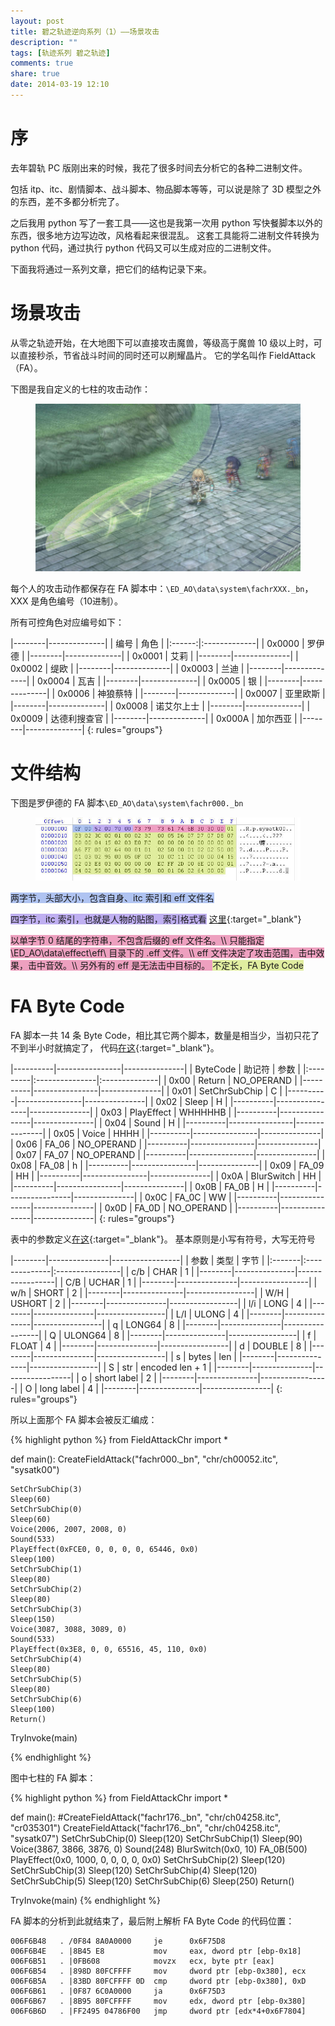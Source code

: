 ```yaml
---
layout: post
title: 碧之轨迹逆向系列（1）——场景攻击
description: ""
tags: [轨迹系列 碧之轨迹]
comments: true
share: true
date: 2014-03-19 12:10
---
```


# 序

去年碧轨 PC 版刚出来的时候，我花了很多时间去分析它的各种二进制文件。

包括 itp、itc、剧情脚本、战斗脚本、物品脚本等等，可以说是除了 3D 模型之外的东西，差不多都分析完了。

之后我用 python 写了一套工具——这也是我第一次用 python 写快餐脚本以外的东西，很多地方边写边改，风格看起来很混乱。
这套工具能将二进制文件转换为 python 代码，通过执行 python 代码又可以生成对应的二进制文件。

下面我将通过一系列文章，把它们的结构记录下来。

# 场景攻击

从零之轨迹开始，在大地图下可以直接攻击魔兽，等级高于魔兽 10 级以上时，可以直接秒杀，节省战斗时间的同时还可以刷耀晶片。
它的学名叫作 FieldAttack（FA）。

下图是我自定义的七柱的攻击动作：

<figure>
    <a href="/images/posts/EDAO-Reverse-Engineering-01-FieldAttack/Arianrhod-Field-Attack.jpg" target="_blank"><img src="/images/posts/EDAO-Reverse-Engineering-01-FieldAttack/Arianrhod-Field-Attack.jpg" alt=""></a>
</figure>

每个人的攻击动作都保存在 FA 脚本中：`\ED_AO\data\system\fachrXXX._bn`，XXX 是角色编号（10进制）。

所有可控角色对应编号如下：

<!--
<table class="kdexample">
    <tr>
        <td>
            <pre class="kdexample-before" align="center">编号</pre>
            <pre class="kdexample-before" align="center"><code>0x0000</code></pre>
            <pre class="kdexample-before" align="center"><code>0x0001</code></pre>
            <pre class="kdexample-before" align="center"><code>0x0002</code></pre>
            <pre class="kdexample-before" align="center"><code>0x0003</code></pre>
            <pre class="kdexample-before" align="center"><code>0x0004</code></pre>
            <pre class="kdexample-before" align="center"><code>0x0005</code></pre>
            <pre class="kdexample-before" align="center"><code>0x0006</code></pre>
            <pre class="kdexample-before" align="center"><code>0x0007</code></pre>
            <pre class="kdexample-before" align="center"><code>0x0008</code></pre>
            <pre class="kdexample-before" align="center"><code>0x0009</code></pre>
            <pre class="kdexample-before" align="center"><code>0x000A</code></pre>
            <pre class="kdexample-before" align="center"><code>0x000F</code></pre>
        </td>
        <td>
            <pre class="kdexample-after-source" align="center">角色</pre>
            <pre class="kdexample-before" align="center"><code>罗伊德</code></pre>
            <pre class="kdexample-before" align="center"><code>艾莉</code></pre>
            <pre class="kdexample-before" align="center"><code>缇欧</code></pre>
            <pre class="kdexample-before" align="center"><code>兰迪</code></pre>
            <pre class="kdexample-before" align="center"><code>瓦吉</code></pre>
            <pre class="kdexample-before" align="center"><code>银</code></pre>
            <pre class="kdexample-before" align="center"><code>神狼蔡特</code></pre>
            <pre class="kdexample-before" align="center"><code>亚里欧斯</code></pre>
            <pre class="kdexample-before" align="center"><code>诺艾尔上士</code></pre>
            <pre class="kdexample-before" align="center"><code>达德利搜查官</code></pre>
            <pre class="kdexample-before" align="center"><code>加尔西亚</code></pre>
            <pre class="kdexample-before" align="center"><code>※魔兽</code></pre>
        </td>
    </tr>
</table>
 -->

|--------|--------------|
|  编号  |  角色        |
|:------:|:-------------|
| 0x0000 | 罗伊德       |
|--------|--------------|
| 0x0001 | 艾莉         |
|--------|--------------|
| 0x0002 | 缇欧         |
|--------|--------------|
| 0x0003 | 兰迪         |
|--------|--------------|
| 0x0004 | 瓦吉         |
|--------|--------------|
| 0x0005 | 银           |
|--------|--------------|
| 0x0006 | 神狼蔡特     |
|--------|--------------|
| 0x0007 | 亚里欧斯     |
|--------|--------------|
| 0x0008 | 诺艾尔上士   |
|--------|--------------|
| 0x0009 | 达德利搜查官 |
|--------|--------------|
| 0x000A | 加尔西亚     |
|--------|--------------|
{: rules="groups"}


# 文件结构

下图是罗伊德的 FA 脚本`\ED_AO\data\system\fachr000._bn`

<figure>
    <a href="/images/posts/EDAO-Reverse-Engineering-01-FieldAttack/Field-Attack-File.jpg" target="_blank"><img src="/images/posts/EDAO-Reverse-Engineering-01-FieldAttack/Field-Attack-File.jpg" alt=""></a>
</figure>

<span style="background-color: rgb(175,195,241)">
两字节，头部大小，包含自身、itc 索引和 eff 文件名
</span>

<span style="background-color: rgb(191,175,241)">四字节，itc 索引，也就是人物的贴图，索引格式看</span>
[这里](https://github.com/Arianrhod/Arianrhod/blob/master/Source/Hooks/EDAO/Decompiler/Base/EDAOBase.py#L177){:target="_blank"}
</span>

<span style="background-color: rgb(237,160,191)">
以单字节 0 结尾的字符串，不包含后缀的 eff 文件名。\\
只能指定 \ED_AO\data\effect\eff\ 目录下的 .eff 文件。\\
eff 文件决定了攻击范围，击中效果，击中音效。\\
另外有的 eff 是无法击中目标的。
</span>

<span style="background-color: rgb(224,237,160)">
不定长，FA Byte Code
</span>

# FA Byte Code

FA 脚本一共 14 条 Byte Code，相比其它两个脚本，数量是相当少，当初只花了不到半小时就搞定了，
代码[在这](https://github.com/Arianrhod/Arianrhod/blob/master/Source/Hooks/EDAO/Decompiler/FieldAttackChr.py#L14){:target="_blank"}。

|----------|----------------|---------------|
| ByteCode | 助记符         |     参数      |
|:---------|:---------------|:--------------|
|  0x00    | Return         | NO_OPERAND    |
|----------|----------------|---------------|
|  0x01    | SetChrSubChip  |  C            |
|----------|----------------|---------------|
|  0x02    | Sleep          |  H            |
|----------|----------------|---------------|
|  0x03    | PlayEffect     |  WHHHHHB      |
|----------|----------------|---------------|
|  0x04    | Sound          |  H            |
|----------|----------------|---------------|
|  0x05    | Voice          |  HHHH         |
|----------|----------------|---------------|
|  0x06    | FA_06          | NO_OPERAND    |
|----------|----------------|---------------|
|  0x07    | FA_07          | NO_OPERAND    |
|----------|----------------|---------------|
|  0x08    | FA_08          |  h            |
|----------|----------------|---------------|
|  0x09    | FA_09          |  HH           |
|----------|----------------|---------------|
|  0x0A    | BlurSwitch     |  HH           |
|----------|----------------|---------------|
|  0x0B    | FA_0B          |  H            |
|----------|----------------|---------------|
|  0x0C    | FA_0C          |  WW           |
|----------|----------------|---------------|
|  0x0D    | FA_0D          | NO_OPERAND    |
|----------|----------------|---------------|
{: rules="groups"}


表中的参数定义[在这](https://github.com/Arianrhod/Arianrhod/blob/master/Source/Hooks/EDAO/Decompiler/Assembler/InstructionTable.py#L263){:target="_blank"}。
基本原则是小写有符号，大写无符号

|--------|---------------|-----------------|
|  参数  | 类型          | 字节            |
|:-------|:--------------|:----------------|
| c/b    | CHAR          | 1               |
|--------|---------------|-----------------|
| C/B    | UCHAR         | 1               |
|--------|---------------|-----------------|
| w/h    | SHORT         | 2               |
|--------|---------------|-----------------|
| W/H    | USHORT        | 2               |
|--------|---------------|-----------------|
| l/i    | LONG          | 4               |
|--------|---------------|-----------------|
| L/I    | ULONG         | 4               |
|--------|---------------|-----------------|
| q      | LONG64        | 8               |
|--------|---------------|-----------------|
| Q      | ULONG64       | 8               |
|--------|---------------|-----------------|
| f      | FLOAT         | 4               |
|--------|---------------|-----------------|
| d      | DOUBLE        | 8               |
|--------|---------------|-----------------|
| s      | bytes         | len             |
|--------|---------------|-----------------|
| S      | str           | encoded len + 1 |
|--------|---------------|-----------------|
| o      | short label   | 2               |
|--------|---------------|-----------------|
| O      | long label    | 4               |
|--------|---------------|-----------------|
{: rules="groups"}


所以上面那个 FA 脚本会被反汇编成：

{% highlight python %}
from FieldAttackChr import *

def main():
    CreateFieldAttack("fachr000._bn", "chr/ch00052.itc", "sysatk00")

    SetChrSubChip(3)
    Sleep(60)
    SetChrSubChip(0)
    Sleep(60)
    Voice(2006, 2007, 2008, 0)
    Sound(533)
    PlayEffect(0xFCE0, 0, 0, 0, 0, 65446, 0x0)
    Sleep(100)
    SetChrSubChip(1)
    Sleep(80)
    SetChrSubChip(2)
    Sleep(80)
    SetChrSubChip(3)
    Sleep(150)
    Voice(3087, 3088, 3089, 0)
    Sound(533)
    PlayEffect(0x3E8, 0, 0, 65516, 45, 110, 0x0)
    SetChrSubChip(4)
    Sleep(80)
    SetChrSubChip(5)
    Sleep(80)
    SetChrSubChip(6)
    Sleep(100)
    Return()

TryInvoke(main)

{% endhighlight %}


图中七柱的 FA 脚本：

{% highlight python %}
from FieldAttackChr import *

def main():
    #CreateFieldAttack("fachr176._bn", "chr/ch04258.itc", "cr035301")
    CreateFieldAttack("fachr176._bn", "chr/ch04258.itc", "sysatk07")
    SetChrSubChip(0)
    Sleep(120)
    SetChrSubChip(1)
    Sleep(90)
    Voice(3867, 3866, 3876, 0)
    Sound(248)
    BlurSwitch(0x0, 10)
    FA_0B(500)
    PlayEffect(0x0, 1000, 0, 0, 0, 0, 0x0)
    SetChrSubChip(2)
    Sleep(120)
    SetChrSubChip(3)
    Sleep(120)
    SetChrSubChip(4)
    Sleep(120)
    SetChrSubChip(5)
    Sleep(120)
    SetChrSubChip(6)
    Sleep(250)
    Return()

TryInvoke(main)
{% endhighlight %}


FA 脚本的分析到此就结束了，最后附上解析 FA Byte Code 的代码位置：

~~~
006F6B48   . /0F84 8A0A0000     je      0x6F75D8
006F6B4E   . |8B45 E8           mov     eax, dword ptr [ebp-0x18]
006F6B51   . |0FB608            movzx   ecx, byte ptr [eax]
006F6B54   . |898D 80FCFFFF     mov     dword ptr [ebp-0x380], ecx
006F6B5A   . |83BD 80FCFFFF 0D  cmp     dword ptr [ebp-0x380], 0xD
006F6B61   . |0F87 6C0A0000     ja      0x6F75D3
006F6B67   . |8B95 80FCFFFF     mov     edx, dword ptr [ebp-0x380]
006F6B6D   . |FF2495 04786F00   jmp     dword ptr [edx*4+0x6F7804]
~~~
